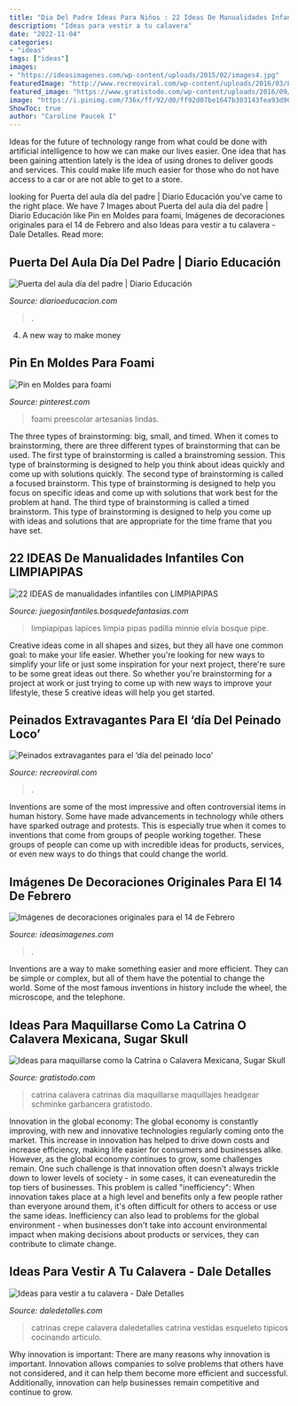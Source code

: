 ```yaml
---
title: "Dia Del Padre Ideas Para Niños : 22 Ideas De Manualidades Infantiles Con Limpiapipas"
description: "Ideas para vestir a tu calavera"
date: "2022-11-04"
categories:
- "ideas"
tags: ["ideas"]
images:
- "https://ideasimagenes.com/wp-content/uploads/2015/02/images4.jpg"
featuredImage: "http://www.recreoviral.com/wp-content/uploads/2016/03/Los-peinados-más-extravagantes-del-día-del-peinado-loco-12.jpg"
featured_image: "https://www.gratistodo.com/wp-content/uploads/2016/09/maquillaje-calavera-mexicana-catrina-800x529.jpg"
image: "https://i.pinimg.com/736x/ff/92/d0/ff92d07be1647b303143fea93d9015a2.jpg"
ShowToc: true
author: "Caroline Paucek I"
---
```



Ideas for the future of technology range from what could be done with artificial intelligence to how we can make our lives easier. One idea that has been gaining attention lately is the idea of using drones to deliver goods and services. This could make life much easier for those who do not have access to a car or are not able to get to a store.

	

		
looking for Puerta del aula día del padre | Diario Educación you've came to the right place. We have 7 Images about Puerta del aula día del padre | Diario Educación like Pin en Moldes para foami, Imágenes de decoraciones originales para el 14 de Febrero and also Ideas para vestir a tu calavera - Dale Detalles. Read more:
		
    
## Puerta Del Aula Día Del Padre | Diario Educación

<img loading=lazy src="https://diarioeducacion.com/wp-content/uploads/2019/05/puerta-papá-3.jpg" onerror="this.onerror=null;this.src='https://tse3.mm.bing.net/th?id=OIP.qWkFVNxk8rhGZ17aIIwecQAAAA&amp;pid=15.1';" alt="Puerta del aula día del padre | Diario Educación">

_Source: diarioeducacion.com_

>. 

	

4. A new way to make money 

    
## Pin En Moldes Para Foami

<img loading=lazy src="https://i.pinimg.com/736x/ff/92/d0/ff92d07be1647b303143fea93d9015a2.jpg" onerror="this.onerror=null;this.src='https://tse1.mm.bing.net/th?id=OIP.E6geVkl9eqkVW78GyUhv8AHaJ3&amp;pid=15.1';" alt="Pin en Moldes para foami">

_Source: pinterest.com_

>foami preescolar artesanías lindas. 

	

The three types of brainstorming: big, small, and timed.
When it comes to brainstorming, there are three different types of brainstorming that can be used. The first type of brainstorming is called a brainstroming session. This type of brainstorming is designed to help you think about ideas quickly and come up with solutions quickly. The second type of brainstorming is called a focused brainstorm. This type of brainstorming is designed to help you focus on specific ideas and come up with solutions that work best for the problem at hand. The third type of brainstorming is called a timed brainstorm. This type of brainstorming is designed to help you come up with ideas and solutions that are appropriate for the time frame that you have set.

    
## 22 IDEAS De Manualidades Infantiles Con LIMPIAPIPAS

<img loading=lazy src="https://juegosinfantiles.bosquedefantasias.com/wp-content/uploads/2017/04/manualidades-con-limpiapipas-para-lapices.jpg" onerror="this.onerror=null;this.src='https://tse2.mm.bing.net/th?id=OIP.wUbayNKdXe-rl31LuNGELgHaJ6&amp;pid=15.1';" alt="22 IDEAS de manualidades infantiles con LIMPIAPIPAS">

_Source: juegosinfantiles.bosquedefantasias.com_

>limpiapipas lapices limpia pipas padilla minnie elvia bosque pipe. 

	

Creative ideas come in all shapes and sizes, but they all have one common goal: to make your life easier. Whether you're looking for new ways to simplify your life or just some inspiration for your next project, there're sure to be some great ideas out there. So whether you're brainstorming for a project at work or just trying to come up with new ways to improve your lifestyle, these 5 creative ideas will help you get started.

    
## Peinados Extravagantes Para El ‘día Del Peinado Loco’

<img loading=lazy src="http://www.recreoviral.com/wp-content/uploads/2016/03/Los-peinados-más-extravagantes-del-día-del-peinado-loco-12.jpg" onerror="this.onerror=null;this.src='https://tse3.mm.bing.net/th?id=OIP.cbCQm6bSm7I43FHs0uYYggHaHg&amp;pid=15.1';" alt="Peinados extravagantes para el ‘día del peinado loco’">

_Source: recreoviral.com_

>. 

	

Inventions are some of the most impressive and often controversial items in human history. Some have made advancements in technology while others have sparked outrage and protests. This is especially true when it comes to inventions that come from groups of people working together. These groups of people can come up with incredible ideas for products, services, or even new ways to do things that could change the world.

    
## Imágenes De Decoraciones Originales Para El 14 De Febrero

<img loading=lazy src="https://ideasimagenes.com/wp-content/uploads/2015/02/images4.jpg" onerror="this.onerror=null;this.src='https://tse3.mm.bing.net/th?id=OIP.MEV4MrPMXttG_EuFrcF4bQAAAA&amp;pid=15.1';" alt="Imágenes de decoraciones originales para el 14 de Febrero">

_Source: ideasimagenes.com_

>. 

	

Inventions are a way to make something easier and more efficient. They can be simple or complex, but all of them have the potential to change the world. Some of the most famous inventions in history include the wheel, the microscope, and the telephone.

    
## Ideas Para Maquillarse Como La Catrina O Calavera Mexicana, Sugar Skull

<img loading=lazy src="https://www.gratistodo.com/wp-content/uploads/2016/09/maquillaje-calavera-mexicana-catrina-800x529.jpg" onerror="this.onerror=null;this.src='https://tse3.mm.bing.net/th?id=OIP.xoMJs8YlDEe-5gO1RNHgLQHaE5&amp;pid=15.1';" alt="Ideas para maquillarse como la Catrina o Calavera Mexicana, Sugar Skull">

_Source: gratistodo.com_

>catrina calavera catrinas día maquillarse maquillajes headgear schminke garbancera gratistodo. 

	

Innovation in the global economy:
The global economy is constantly improving, with new and innovative technologies regularly coming onto the market. This increase in innovation has helped to drive down costs and increase efficiency, making life easier for consumers and businesses alike. However, as the global economy continues to grow, some challenges remain. One such challenge is that innovation often doesn't always trickle down to lower levels of society - in some cases, it can eveneaturedin the top tiers of businesses. This problem is called "inefficiency": When innovation takes place at a high level and benefits only a few people rather than everyone around them, it's often difficult for others to access or use the same ideas. Inefficiency can also lead to problems for the global environment - when businesses don't take into account environmental impact when making decisions about products or services, they can contribute to climate change.

    
## Ideas Para Vestir A Tu Calavera - Dale Detalles

<img loading=lazy src="https://i1.wp.com/www.daledetalles.com/wp-content/uploads/2013/10/cal5.jpg" onerror="this.onerror=null;this.src='https://tse2.mm.bing.net/th?id=OIP.n7HJdp2IKlcyKdpMK9JPSwHaJ3&amp;pid=15.1';" alt="Ideas para vestir a tu calavera - Dale Detalles">

_Source: daledetalles.com_

>catrinas crepe calavera daledetalles catrina vestidas esqueleto tipicos cocinando artículo. 

	

Why innovation is important:
There are many reasons why innovation is important. Innovation allows companies to solve problems that others have not considered, and it can help them become more efficient and successful. Additionally, innovation can help businesses remain competitive and continue to grow.

